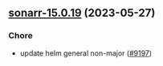 

## [sonarr-15.0.19](https://github.com/truecharts/charts/compare/sonarr-15.0.18...sonarr-15.0.19) (2023-05-27)

### Chore

- update helm general non-major ([#9197](https://github.com/truecharts/charts/issues/9197))
  
  